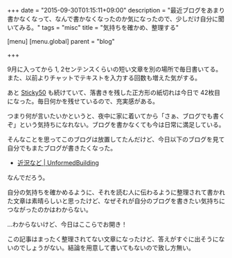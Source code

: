 +++
date = "2015-09-30T01:15:11+09:00"
description = "最近ブログをあまり書かなくなって、なんで書かなくなったのか気になったので、少しだけ自分に聞いてみる。"
tags = "misc"
title = "気持ちを確かめ、整理する"

[menu]
  [menu.global]
    parent = "blog"

+++

9月に入ってから 1, 2センテンスくらいの短い文章を別の場所で毎日書いてる。また、以前よりチャットでテキストを入力する回数も増えた気がする。

あと [Sticky50](/blog/sticky50/) も続けていて、落書きを残した正方形の紙切れは今日で 42枚目になった。毎日何かを残せているので、充実感がある。

つまり何が言いたいかというと、夜中に家に着いてから「さぁ、ブログでも書くぞ」という気持ちになれない。ブログを書かなくても今は日常に満足している。

そんなことを思ってこのブログは放置してたんだけど、今日以下のブログを見て自分でもまたブログが書きたくなった。

- [近況など | UnformedBuilding](http://unformedbuilding.com/articles/memo-2015-09-29/)

なんでだろう。

自分の気持ちを確かめるように、それを読む人に伝わるように整理されて書かれた文章は素晴らしいと思ったけど、なぜそれが自分のブログを書きたい気持ちにつながったのかはわからない。

...わからないけど、今日はここらでお開き！

この記事はまったく整理されてない文章になったけど、答えがすぐに出そうにないのでしょうがない。結論を用意して書いてもないので致し方無い。
